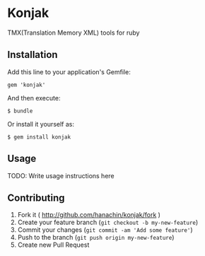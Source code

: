 # Konjak

TMX(Translation Memory XML) tools for ruby

## Installation

Add this line to your application's Gemfile:

    gem 'konjak'

And then execute:

    $ bundle

Or install it yourself as:

    $ gem install konjak

## Usage

TODO: Write usage instructions here

## Contributing

1. Fork it ( http://github.com/hanachin/konjak/fork )
2. Create your feature branch (`git checkout -b my-new-feature`)
3. Commit your changes (`git commit -am 'Add some feature'`)
4. Push to the branch (`git push origin my-new-feature`)
5. Create new Pull Request
